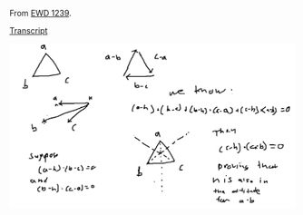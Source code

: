From [EWD 1239](https://www.cs.utexas.edu/users/EWD/ewd12xx/EWD1239.PDF).

[Transcript](https://www.cs.utexas.edu/users/EWD/transcriptions/EWD12xx/EWD1239.html)

![triangle proof](triangle_proof.gif)
